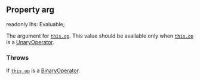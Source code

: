## Property arg

readonly lhs: Evaluable;

The argument for [`this.op`](reference/v/0.2.1/quantities/Scalar.Expression/op).
This value should be available only when [`this.op`](reference/v/0.2.1/quantities/Scalar.Expression/op)
is a [UnaryOperator](reference/v/0.2.1/core/operators/UnaryOperator).

### Throws
 If [`this.op`](reference/v/0.2.1/quantities/Scalar.Expression/op) is a
 [BinaryOperator](reference/v/0.2.1/core/operators/BinaryOperator).